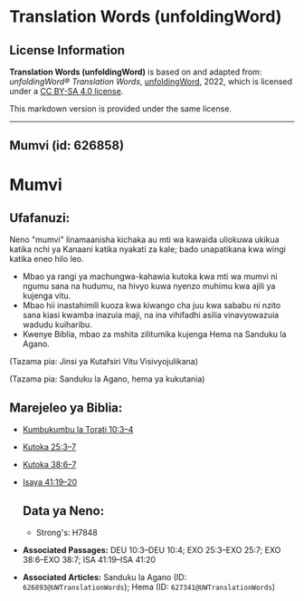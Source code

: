 # Translation Words (unfoldingWord)

## License Information

**Translation Words (unfoldingWord)** is based on and adapted from: _unfoldingWord® Translation Words_, [unfoldingWord](https://unfoldingword.org/utw), 2022, which is licensed under a [CC BY-SA 4.0 license](https://creativecommons.org/licenses/by-sa/4.0/legalcode.en).

This markdown version is provided under the same license.



--------------------------------

## Mumvi (id: 626858)

Mumvi
=====

Ufafanuzi:
----------

Neno "mumvi" linamaanisha kichaka au mti wa kawaida uliokuwa ukikua katika nchi ya Kanaani katika nyakati za kale; bado unapatikana kwa wingi katika eneo hilo leo.

* Mbao ya rangi ya machungwa\-kahawia kutoka kwa mti wa mumvi ni ngumu sana na hudumu, na hivyo kuwa nyenzo muhimu kwa ajili ya kujenga vitu.
* Mbao hii inastahimili kuoza kwa kiwango cha juu kwa sababu ni nzito sana kiasi kwamba inazuia maji, na ina vihifadhi asilia vinavyowazuia wadudu kuiharibu.
* Kwenye Biblia, mbao za mshita zilitumika kujenga Hema na Sanduku la Agano.

(Tazama pia: Jinsi ya Kutafsiri Vitu Visivyojulikana)

(Tazama pia: Sanduku la Agano, hema ya kukutania)

Marejeleo ya Biblia:
--------------------

* [Kumbukumbu la Torati 10:3–4](https://ref.ly/Deut10:3-Deut10:4)
* [Kutoka 25:3–7](https://ref.ly/Exod25:3-Exod25:7)
* [Kutoka 38:6–7](https://ref.ly/Exod38:6-Exod38:7)
* [Isaya 41:19–20](https://ref.ly/Isa41:19-Isa41:20)

    Data ya Neno:
    -------------

    + Strong's: H7848

* **Associated Passages:** DEU 10:3–DEU 10:4; EXO 25:3–EXO 25:7; EXO 38:6–EXO 38:7; ISA 41:19–ISA 41:20
* **Associated Articles:** Sanduku la Agano (ID: `626893@UWTranslationWords`); Hema (ID: `627341@UWTranslationWords`)

